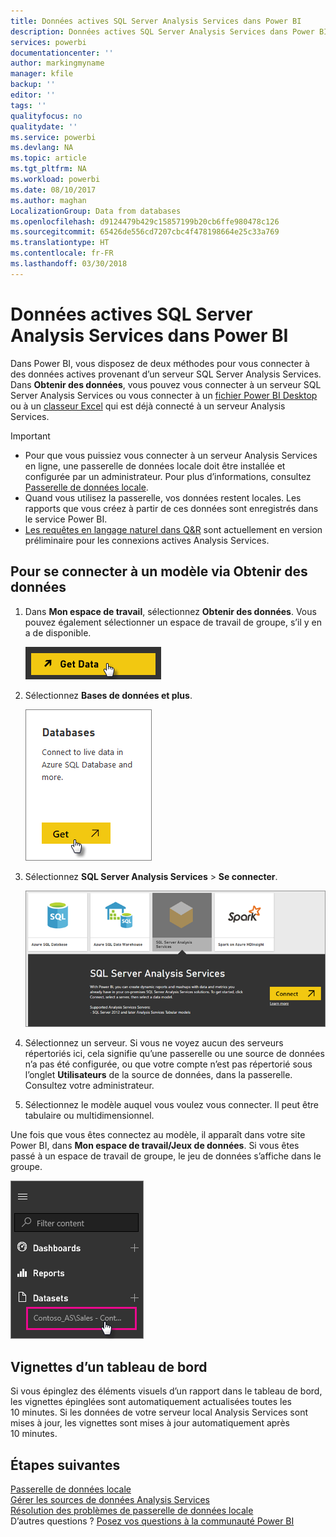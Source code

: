 ```yaml
---
title: Données actives SQL Server Analysis Services dans Power BI
description: Données actives SQL Server Analysis Services dans Power BI. Cela s’effectue grâce à une source de données configurée pour une passerelle d’entreprise.
services: powerbi
documentationcenter: ''
author: markingmyname
manager: kfile
backup: ''
editor: ''
tags: ''
qualityfocus: no
qualitydate: ''
ms.service: powerbi
ms.devlang: NA
ms.topic: article
ms.tgt_pltfrm: NA
ms.workload: powerbi
ms.date: 08/10/2017
ms.author: maghan
LocalizationGroup: Data from databases
ms.openlocfilehash: d9124479b429c15857199b20cb6ffe980478c126
ms.sourcegitcommit: 65426de556cd7207cbc4f478198664e25c33a769
ms.translationtype: HT
ms.contentlocale: fr-FR
ms.lasthandoff: 03/30/2018
---
```

# <a name="sql-server-analysis-services-live-data-in-power-bi"></a>Données actives SQL Server Analysis Services dans Power BI
Dans Power BI, vous disposez de deux méthodes pour vous connecter à des données actives provenant d’un serveur SQL Server Analysis Services. Dans **Obtenir des données**, vous pouvez vous connecter à un serveur SQL Server Analysis Services ou vous connecter à un [fichier Power BI Desktop](service-desktop-files.md) ou à un [classeur Excel](service-excel-workbook-files.md) qui est déjà connecté à un serveur Analysis Services.

 >[!IMPORTANT]
 >* Pour que vous puissiez vous connecter à un serveur Analysis Services en ligne, une passerelle de données locale doit être installée et configurée par un administrateur. Pour plus d’informations, consultez [Passerelle de données locale](service-gateway-onprem.md).
 >* Quand vous utilisez la passerelle, vos données restent locales.  Les rapports que vous créez à partir de ces données sont enregistrés dans le service Power BI. 
 >* [Les requêtes en langage naturel dans Q&R](service-q-and-a-direct-query.md) sont actuellement en version préliminaire pour les connexions actives Analysis Services.

## <a name="to-connect-to-a-model-from-get-data"></a>Pour se connecter à un modèle via Obtenir des données
1. Dans **Mon espace de travail**, sélectionnez **Obtenir des données**. Vous pouvez également sélectionner un espace de travail de groupe, s’il y en a de disponible.
   
   ![](media/sql-server-analysis-services-tabular-data/connecttoas_getdatabutton.png)
2. Sélectionnez **Bases de données et plus**.
   
   ![](media/sql-server-analysis-services-tabular-data/connecttoas_getdata_1.png)
3. Sélectionnez **SQL Server Analysis Services** > **Se connecter**. 
   
   ![](media/sql-server-analysis-services-tabular-data/connecttoas_getdata_2.png)
4. Sélectionnez un serveur. Si vous ne voyez aucun des serveurs répertoriés ici, cela signifie qu’une passerelle ou une source de données n’a pas été configurée, ou que votre compte n’est pas répertorié sous l’onglet **Utilisateurs** de la source de données, dans la passerelle. Consultez votre administrateur.
5. Sélectionnez le modèle auquel vous voulez vous connecter. Il peut être tabulaire ou multidimensionnel.

Une fois que vous êtes connectez au modèle, il apparaît dans votre site Power BI, dans **Mon espace de travail/Jeux de données**. Si vous êtes passé à un espace de travail de groupe, le jeu de données s’affiche dans le groupe.

![](media/sql-server-analysis-services-tabular-data/connecttoas_dataset_5.png)

## <a name="dashboard-tiles"></a>Vignettes d’un tableau de bord
Si vous épinglez des éléments visuels d’un rapport dans le tableau de bord, les vignettes épinglées sont automatiquement actualisées toutes les 10 minutes. Si les données de votre serveur local Analysis Services sont mises à jour, les vignettes sont mises à jour automatiquement après 10 minutes.

## <a name="next-steps"></a>Étapes suivantes
[Passerelle de données locale](service-gateway-onprem.md)  
[Gérer les sources de données Analysis Services](service-gateway-enterprise-manage-ssas.md)  
[Résolution des problèmes de passerelle de données locale](service-gateway-onprem-tshoot.md)  
D’autres questions ? [Posez vos questions à la communauté Power BI](http://community.powerbi.com/)

